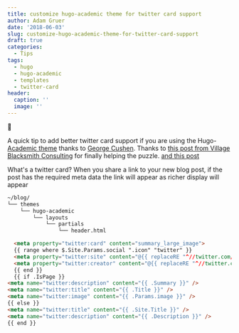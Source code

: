 ```yaml
---
title: customize hugo-academic theme for twitter card support
author: Adam Gruer
date: '2018-06-03'
slug: customize-hugo-academic-theme-for-twitter-card-support
draft: true
categories:
  - Tips
tags:
  - hugo
  - hugo-academic
  - templates
  - twitter-card
header:
  caption: ''
  image: ''
---
```

:tada:

A quick tip to add better twitter card support if you are using the Hugo-[Academic theme](https://sourcethemes.com/academic/) thanks to [George Cushen](https://twitter.com/georgecushen).
Thanks to [this post from Village Blacksmith Consulting](http://villageblacksmith.consulting/hugo-twitter-cards/) for finally helping the puzzle.
[and this post](https://xvrdm.github.io/2017/10/23/socialize-your-blogdown/?utm_content=buffere1410&utm_medium=social&utm_source=twitter.com&utm_campaign=buffer)

What's a twitter card?  When you share a link to your new blog post, if the post has the required meta data the link will appear as richer display will appear

```bash
~/blog/
└── themes
    └── hugo-academic
        └── layouts
            └── partials
                └── header.html
```

```html
  <meta property="twitter:card" content="summary_large_image">
  {{ range where $.Site.Params.social ".icon" "twitter" }}
  <meta property="twitter:site" content="@{{ replaceRE "^//twitter.com/([^/]+)" "$1" .link }}">
  <meta property="twitter:creator" content="@{{ replaceRE "^//twitter.com/([^/]+)" "$1" .link  }}">
  {{ end }}
  {{ if .IsPage }}
<meta name="twitter:description" content="{{ .Summary }}" />
<meta name="twitter:title" content="{{ .Title }}" />
<meta name="twitter:image" content="{{ .Params.image }}" /> 
{{ else }}
<meta name="twitter:title" content="{{ .Site.Title }}" />
<meta name="twitter:description" content="{{ .Description }}" />
{{ end }}
```
